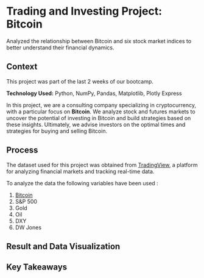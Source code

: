 # Trading and Investing Project: Bitcoin
Analyzed the relationship between Bitcoin and six stock market indices to better understand their financial dynamics.



## Context
This project was part of the last 2 weeks of our bootcamp. 

**Technology Used:** Python, NumPy, Pandas, Matplotlib, Plotly Express

In this project, we are a consulting company specializing in cryptocurrency, with a particular focus on **Bitcoin**. We analyze stock and futures markets to uncover the potential of investing in Bitcoin and build strategies based on these insights. Ultimately, we advise investors on the optimal times and strategies for buying and selling Bitcoin.

## Process
The dataset used for this project was obtained from [TradingView](https://www.tradingview.com/), a platform for analyzing financial markets and tracking real-time data. 

To analyze the data the following variables have been used : 

1. [Bitcoin](https://drive.google.com/drive/folders/1uFE6X1sinKdEJQ_UISaEP43seNUOJHjc)
2. S&P 500
3. Gold
4. Oil
5. DXY
6. DW Jones

## Result and Data Visualization

## Key Takeaways

